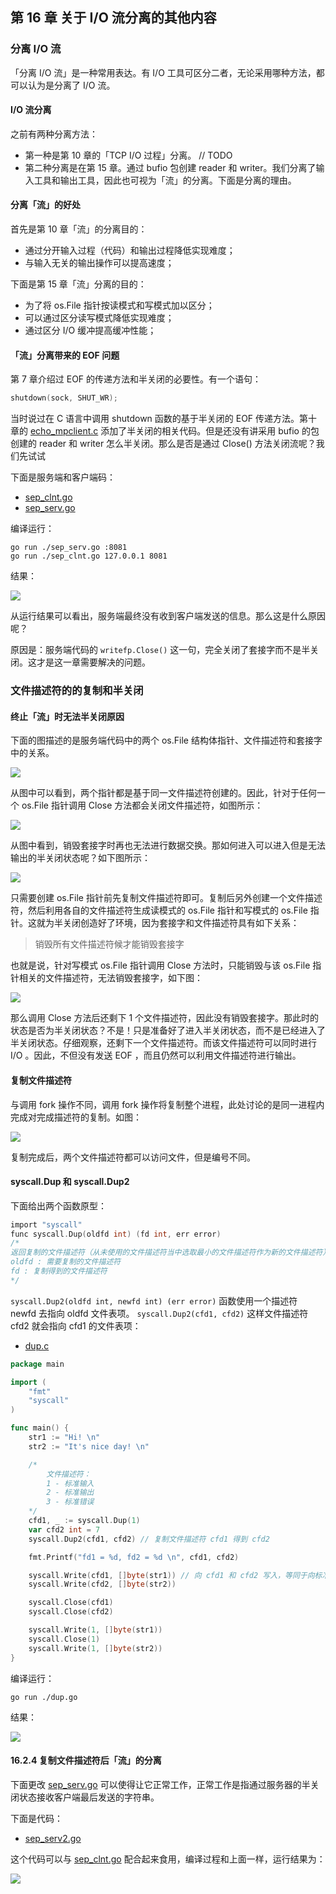 ## 第 16 章 关于 I/O 流分离的其他内容

### 分离 I/O 流

「分离 I/O 流」是一种常用表达。有 I/O 工具可区分二者，无论采用哪种方法，都可以认为是分离了 I/O 流。

#### I/O 流分离

之前有两种分离方法：

- 第一种是第 10 章的「TCP I/O 过程」分离。 // TODO
- 第二种分离是在第 15 章。通过 bufio 包创建 reader 和 writer。我们分离了输入工具和输出工具，因此也可视为「流」的分离。下面是分离的理由。

#### 分离「流」的好处

首先是第 10 章「流」的分离目的：

- 通过分开输入过程（代码）和输出过程降低实现难度；
- 与输入无关的输出操作可以提高速度；

下面是第 15 章「流」分离的目的：

- 为了将 os.File 指针按读模式和写模式加以区分；
- 可以通过区分读写模式降低实现难度；
- 通过区分 I/O 缓冲提高缓冲性能；

#### 「流」分离带来的 EOF 问题

第 7 章介绍过 EOF 的传递方法和半关闭的必要性。有一个语句：

```c
shutdown(sock, SHUT_WR);
```

当时说过在 C 语言中调用 shutdown 函数的基于半关闭的 EOF 传递方法。第十章的 [echo_mpclient.c](../../ch10/c/echo_mpclient.c) 添加了半关闭的相关代码。但是还没有讲采用 bufio 的包创建的 reader 和 writer 怎么半关闭。那么是否是通过 Close() 方法关闭流呢？我们先试试

下面是服务端和客户端码：

- [sep_clnt.go](./sep_clnt.go)
- [sep_serv.go](./sep_serv.go)

编译运行：

```shell
go run ./sep_serv.go :8081
go run ./sep_clnt.go 127.0.0.1 8081
```

结果：

![](./images/06.png)

从运行结果可以看出，服务端最终没有收到客户端发送的信息。那么这是什么原因呢？

原因是：服务端代码的 `writefp.Close()` 这一句，完全关闭了套接字而不是半关闭。这才是这一章需要解决的问题。

### 文件描述符的的复制和半关闭

#### 终止「流」时无法半关闭原因

下面的图描述的是服务端代码中的两个 os.File 结构体指针、文件描述符和套接字中的关系。

![](./images/01.png)

从图中可以看到，两个指针都是基于同一文件描述符创建的。因此，针对于任何一个 os.File 指针调用 Close 方法都会关闭文件描述符，如图所示：

![](./images/02.png)

从图中看到，销毁套接字时再也无法进行数据交换。那如何进入可以进入但是无法输出的半关闭状态呢？如下图所示：

![](./images/03.png)

只需要创建 os.File 指针前先复制文件描述符即可。复制后另外创建一个文件描述符，然后利用各自的文件描述符生成读模式的 os.File 指针和写模式的 os.File 指针。这就为半关闭创造好了环境，因为套接字和文件描述符具有如下关系：

> 销毁所有文件描述符候才能销毁套接字

也就是说，针对写模式 os.File 指针调用 Close 方法时，只能销毁与该 os.File 指针相关的文件描述符，无法销毁套接字，如下图：

![](./images/04.png)

那么调用 Close 方法后还剩下 1 个文件描述符，因此没有销毁套接字。那此时的状态是否为半关闭状态？不是！只是准备好了进入半关闭状态，而不是已经进入了半关闭状态。仔细观察，还剩下一个文件描述符。而该文件描述符可以同时进行 I/O 。因此，不但没有发送 EOF ，而且仍然可以利用文件描述符进行输出。

#### 复制文件描述符

与调用 fork 操作不同，调用 fork 操作将复制整个进程，此处讨论的是同一进程内完成对完成描述符的复制。如图：

![](./images/05.png)

复制完成后，两个文件描述符都可以访问文件，但是编号不同。

#### syscall.Dup 和 syscall.Dup2

下面给出两个函数原型：

```c
import "syscall"
func syscall.Dup(oldfd int) (fd int, err error)
/*
返回复制的文件描述符（从未使用的文件描述符当中选取最小的文件描述符作为新的文件描述符）和可能出现的错误
oldfd : 需要复制的文件描述符
fd : 复制得到的文件描述符
*/
```

`syscall.Dup2(oldfd int, newfd int) (err error)` 函数使用一个描述符 newfd 去指向 oldfd 文件表项。 `syscall.Dup2(cfd1, cfd2)` 这样文件描述符 cfd2 就会指向 cfd1 的文件表项：

- [dup.c](./dup.c)

```go
package main

import (
	"fmt"
	"syscall"
)

func main() {
	str1 := "Hi! \n"
	str2 := "It's nice day! \n"

	/*
		文件描述符：
		1 - 标准输入
		2 - 标准输出
		3 - 标准错误
	*/
	cfd1, _ := syscall.Dup(1)
	var cfd2 int = 7
	syscall.Dup2(cfd1, cfd2) // 复制文件描述符 cfd1 得到 cfd2

	fmt.Printf("fd1 = %d, fd2 = %d \n", cfd1, cfd2)

	syscall.Write(cfd1, []byte(str1)) // 向 cfd1 和 cfd2 写入，等同于向标准输出写入
	syscall.Write(cfd2, []byte(str2))

	syscall.Close(cfd1)
	syscall.Close(cfd2)

	syscall.Write(1, []byte(str1))
	syscall.Close(1)
	syscall.Write(1, []byte(str2))
}
```

编译运行：

```
go run ./dup.go
```

结果：

![](./images/07.png)

#### 16.2.4 复制文件描述符后「流」的分离

下面更改 [sep_serv.go](./sep_serv.go) 可以使得让它正常工作，正常工作是指通过服务器的半关闭状态接收客户端最后发送的字符串。

下面是代码：

- [sep_serv2.go](./sep_serv2.go)

这个代码可以与 [sep_clnt.go](./sep_clnt.go) 配合起来食用，编译过程和上面一样，运行结果为：

![](./images/08.png)